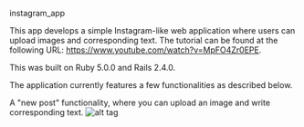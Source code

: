 instagram_app

This app develops a simple Instagram-like web application where users can upload images and corresponding text. The tutorial can be found at the following URL: https://www.youtube.com/watch?v=MpFO4Zr0EPE.

This was built on Ruby 5.0.0 and Rails 2.4.0.

The application currently features a few functionalities as described below. 

A "new post" functionality, where you can upload an image and write corresponding text.
![alt tag](https://raw.githubusercontent.com/hmc-cs-rpan/instagram_app/tree/master/images/new-post.png)